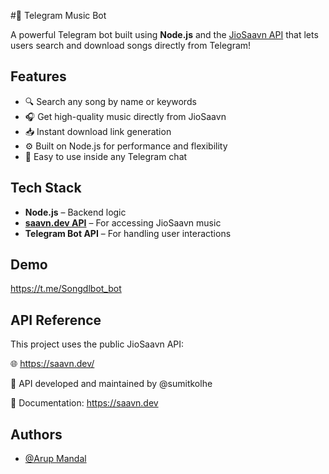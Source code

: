 
#🎵 Telegram Music Bot

A powerful Telegram bot built using **Node.js** and the [JioSaavn API](https://saavn.dev/) that lets users search and download songs directly from Telegram!


## Features

- 🔍 Search any song by name or keywords  
- 🎧 Get high-quality music directly from JioSaavn  
- 📥 Instant download link generation  
- ⚙️ Built on Node.js for performance and flexibility  
- 🤖 Easy to use inside any Telegram chat 
## Tech Stack

- **Node.js** – Backend logic  
- **[saavn.dev API](https://saavn.dev/)** – For accessing JioSaavn music  
- **Telegram Bot API** – For handling user interactions  

## Demo
https://t.me/Songdlbot_bot

## API Reference

This project uses the public JioSaavn API:

🌐 https://saavn.dev/

🔧 API developed and maintained by @sumitkolhe

📘 Documentation: https://saavn.dev
## Authors

- [@Arup Mandal](https://www.github.com/arupmandal)


